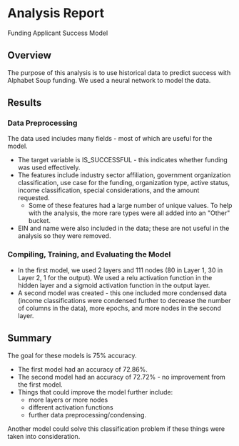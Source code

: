 # Analysis Report
Funding Applicant Success Model
## Overview
The purpose of this analysis is to use historical data to predict success with Alphabet Soup funding. We used a neural network to model the data.
## Results
### Data Preprocessing
The data used includes many fields - most of which are useful for the model.
* The target variable is IS_SUCCESSFUL - this indicates whether funding was used effectively.
* The features include industry sector affiliation, government organization classification, use case for the funding, organization type, active status, income classification, special considerations, and the amount requested.
    - Some of these features had a large number of unique values. To help with the analysis, the more rare types were all added into an "Other" bucket.
* EIN and name were also included in the data; these are not useful in the analysis so they were removed.
### Compiling, Training, and Evaluating the Model
* In the first model, we used 2 layers and 111 nodes (80 in Layer 1, 30 in Layer 2, 1 for the output). We used a relu activation function in the hidden layer and a sigmoid activation function in the output layer.
* A second model was created - this one included more condensed data (income classifications were condensed further to decrease the number of columns in the data), more epochs, and more nodes in the second layer.
## Summary
The goal for these models is 75% accuracy.
* The first model had an accuracy of 72.86%.
* The second model had an accuracy of 72.72% - no improvement from the first model.
* Things that could improve the model further include:
    * more layers or more nodes
    * different activation functions
    * further data preprocessing/condensing.

Another model could solve this classification problem if these things were taken into consideration.